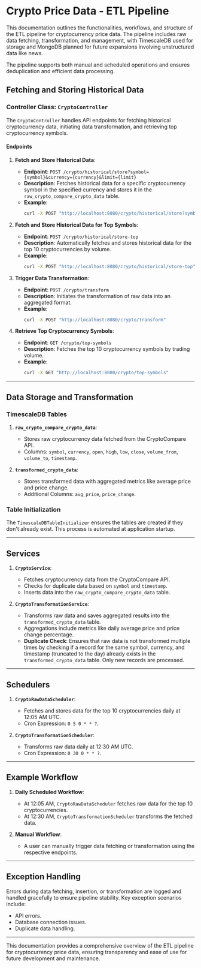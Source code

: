 # Crypto Price Data - ETL Pipeline

This documentation outlines the functionalities, workflows, and structure of the ETL pipeline for cryptocurrency price data. The pipeline includes raw data fetching, transformation, and management, with TimescaleDB used for storage and MongoDB planned for future expansions involving unstructured data like news.

The pipeline supports both manual and scheduled operations and ensures deduplication and efficient data processing.

## Fetching and Storing Historical Data
### Controller Class: `CryptoController`

The `CryptoController` handles API endpoints for fetching historical cryptocurrency data, initiating data transformation, and retrieving top cryptocurrency symbols.

#### Endpoints

1. **Fetch and Store Historical Data**:
   - **Endpoint**: `POST /crypto/historical/store?symbol={symbol}&currency={currency}&limit={limit}`
   - **Description**: Fetches historical data for a specific cryptocurrency symbol in the specified currency and stores it in the `raw_crypto_compare_crypto_data` table.
   - **Example**:
     ```bash
     curl -X POST "http://localhost:8080/crypto/historical/store?symbol=BTC&currency=USD&limit=10"
     ```

2. **Fetch and Store Historical Data for Top Symbols**:
   - **Endpoint**: `POST /crypto/historical/store-top`
   - **Description**: Automatically fetches and stores historical data for the top 10 cryptocurrencies by volume.
   - **Example**:
     ```bash
     curl -X POST "http://localhost:8080/crypto/historical/store-top"
     ```

3. **Trigger Data Transformation**:
   - **Endpoint**: `POST /crypto/transform`
   - **Description**: Initiates the transformation of raw data into an aggregated format.
   - **Example**:
     ```bash
     curl -X POST "http://localhost:8080/crypto/transform"
     ```

4. **Retrieve Top Cryptocurrency Symbols**:
   - **Endpoint**: `GET /crypto/top-symbols`
   - **Description**: Fetches the top 10 cryptocurrency symbols by trading volume.
   - **Example**:
     ```bash
     curl -X GET "http://localhost:8080/crypto/top-symbols"
     ```

---

## Data Storage and Transformation

### TimescaleDB Tables

1. **`raw_crypto_compare_crypto_data`**:
   - Stores raw cryptocurrency data fetched from the CryptoCompare API.
   - Columns: `symbol`, `currency`, `open`, `high`, `low`, `close`, `volume_from`, `volume_to`, `timestamp`.

2. **`transformed_crypto_data`**:
   - Stores transformed data with aggregated metrics like average price and price change.
   - Additional Columns: `avg_price`, `price_change`.

### Table Initialization
The `TimescaleDBTableInitializer` ensures the tables are created if they don't already exist. This process is automated at application startup.

---

## Services

1. **`CryptoService`**:
   - Fetches cryptocurrency data from the CryptoCompare API.
   - Checks for duplicate data based on `symbol` and `timestamp`.
   - Inserts data into the `raw_crypto_compare_crypto_data` table.

2. **`CryptoTransformationService`**:
   - Transforms raw data and saves aggregated results into the `transformed_crypto_data` table.
   - Aggregations include metrics like daily average price and price change percentage.
   - **Duplicate Check**: Ensures that raw data is not transformed multiple times by checking if a record for the same symbol, currency, and timestamp (truncated to the day) already exists in the `transformed_crypto_data` table. Only new records are processed.

---

## Schedulers

1. **`CryptoRawDataScheduler`**:
   - Fetches and stores data for the top 10 cryptocurrencies daily at 12:05 AM UTC.
   - Cron Expression: `0 5 0 * * ?`.

2. **`CryptoTransformationScheduler`**:
   - Transforms raw data daily at 12:30 AM UTC.
   - Cron Expression: `0 30 0 * * ?`.

---

## Example Workflow

1. **Daily Scheduled Workflow**:
   - At 12:05 AM, `CryptoRawDataScheduler` fetches raw data for the top 10 cryptocurrencies.
   - At 12:30 AM, `CryptoTransformationScheduler` transforms the fetched data.

2. **Manual Workflow**:
   - A user can manually trigger data fetching or transformation using the respective endpoints.

---

## Exception Handling

Errors during data fetching, insertion, or transformation are logged and handled gracefully to ensure pipeline stability. Key exception scenarios include:
- API errors.
- Database connection issues.
- Duplicate data handling.

---

This documentation provides a comprehensive overview of the ETL pipeline for cryptocurrency price data, ensuring transparency and ease of use for future development and maintenance.
